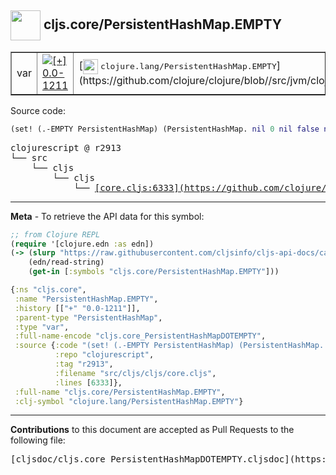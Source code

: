 ## <img width="48px" valign="middle" src="http://i.imgur.com/Hi20huC.png"> cljs.core/PersistentHashMap.EMPTY

 <table border="1">
<tr>

<td>var</td>
<td><a href="https://github.com/cljsinfo/cljs-api-docs/tree/0.0-1211"><img valign="middle" alt="[+] 0.0-1211" src="https://img.shields.io/badge/+-0.0--1211-lightgrey.svg"></a> </td>
<td>
[<img height="24px" valign="middle" src="http://i.imgur.com/1GjPKvB.png"> <samp>clojure.lang/PersistentHashMap.EMPTY</samp>](https://github.com/clojure/clojure/blob//src/jvm/clojure/lang/PersistentHashMap.java)
</td>
</tr>
</table>






Source code:

```clj
(set! (.-EMPTY PersistentHashMap) (PersistentHashMap. nil 0 nil false nil empty-unordered-hash))
```

 <pre>
clojurescript @ r2913
└── src
    └── cljs
        └── cljs
            └── <ins>[core.cljs:6333](https://github.com/clojure/clojurescript/blob/r2913/src/cljs/cljs/core.cljs#L6333)</ins>
</pre>


---

__Meta__ - To retrieve the API data for this symbol:

```clj
;; from Clojure REPL
(require '[clojure.edn :as edn])
(-> (slurp "https://raw.githubusercontent.com/cljsinfo/cljs-api-docs/catalog/cljs-api.edn")
    (edn/read-string)
    (get-in [:symbols "cljs.core/PersistentHashMap.EMPTY"]))
```

```clj
{:ns "cljs.core",
 :name "PersistentHashMap.EMPTY",
 :history [["+" "0.0-1211"]],
 :parent-type "PersistentHashMap",
 :type "var",
 :full-name-encode "cljs.core_PersistentHashMapDOTEMPTY",
 :source {:code "(set! (.-EMPTY PersistentHashMap) (PersistentHashMap. nil 0 nil false nil empty-unordered-hash))",
          :repo "clojurescript",
          :tag "r2913",
          :filename "src/cljs/cljs/core.cljs",
          :lines [6333]},
 :full-name "cljs.core/PersistentHashMap.EMPTY",
 :clj-symbol "clojure.lang/PersistentHashMap.EMPTY"}

```

---

__Contributions__ to this document are accepted as Pull Requests to the following file:

 <pre>
[cljsdoc/cljs.core_PersistentHashMapDOTEMPTY.cljsdoc](https://github.com/cljsinfo/cljs-api-docs/blob/master/cljsdoc/cljs.core_PersistentHashMapDOTEMPTY.cljsdoc)
</pre>

